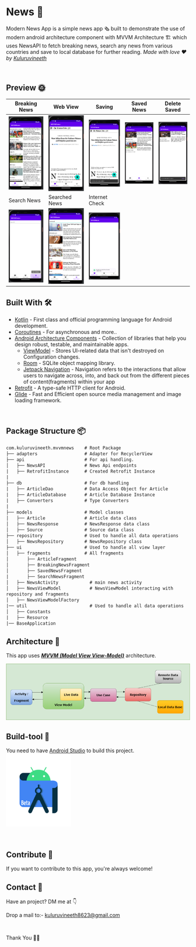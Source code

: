 # News 🧿
Modern News App is a simple news app 🗞️  built to demonstrate the use of modern android architecture component with MVVM Architecture 🏗 which uses NewsAPI to fetch breaking news, search any news from various countries and save to local database for further reading. *Made with love ❤️ by [Kuluruvineeth](https://github.com/kuluruvineeth)*

<br />

## Preview 🌞
Breaking News | Web View | Saving | Saved News | Delete Saved 
--- | --- | --- |--- |--- 
![](https://github.com/kuluruvineeth/MVVMNews/blob/master/screenshots/img_1.png) | ![](https://github.com/kuluruvineeth/MVVMNews/blob/master/screenshots/img_2.png) | ![](https://github.com/kuluruvineeth/MVVMNews/blob/master/screenshots/img_3.png) | ![](https://github.com/kuluruvineeth/MVVMNews/blob/master/screenshots/img_4.png) | ![](https://github.com/kuluruvineeth/MVVMNews/blob/master/screenshots/img_5.png)
Search News | Searched News | Internet Check | 
![](https://github.com/kuluruvineeth/MVVMNews/blob/master/screenshots/img_6.png) | ![](https://github.com/kuluruvineeth/MVVMNews/blob/master/screenshots/img_7.png) | ![](https://github.com/kuluruvineeth/MVVMNews/blob/master/screenshots/img_8.png)

## Built With 🛠
- [Kotlin](https://kotlinlang.org/) - First class and official programming language for Android development.
- [Coroutines](https://kotlinlang.org/docs/reference/coroutines-overview.html) - For asynchronous and more..
- [Android Architecture Components](https://developer.android.com/topic/libraries/architecture) - Collection of libraries that help you design robust, testable, and maintainable apps.
  - [ViewModel](https://developer.android.com/topic/libraries/architecture/viewmodel) - Stores UI-related data that isn't destroyed on Configuration changes.
  - [Room](https://developer.android.com/topic/libraries/architecture/room) - SQLite object mapping library.
  - [Jetpack Navigation](https://developer.android.com/guide/navigation) - Navigation refers to the interactions that allow users to navigate across, into, and back out from the different pieces of content(fragments) within your app
- [Retrofit](https://square.github.io/retrofit/) - A type-safe HTTP client for Android.
- [Glide](https://github.com/bumptech/glide) - Fast and Efficient open source media management and image loading framework.

<br />

## Package Structure 📦

    com.kuluruvineeth.mvvmnews    # Root Package
    ├── adapters                  # Adapter for RecyclerView 
    ├── api                       # For api handling.
    │   ├── NewsAPI               # News Api endpoints
    |   ├── RetrofitInstance      # Created Retrofit Instance   
    |
    ├── db                        # For db handling
    |   ├── ArticleDao            # Data Access Object for Article
    |   ├── ArticleDatabase       # Article Database Instance
    |   ├── Converters            # Type Converters
    |
    ├── models                    # Model classes
    │   ├── Article               # Article data class
    │   ├── NewsResponse          # NewsResponse data class
    │   ├── Source                # Source data class
    ├── repository                # Used to handle all data operations
    │   ├── NewsRepository        # NewsRepository class
    ├── ui                        # Used to handle all view layer
    │   ├── fragments             # All fragments
    │       ├── ArticleFragment            
    │       ├── BreakingNewsFragment      
    │       ├── SavedNewsFragment
    |       ├── SearchNewsFragment
    │   ├── NewsActivity            # main news activity
    │   ├── NewsViewModel           # NewsViewModel interacting with repository and fragments
    │   ├── NewsViewModelFactory
    |── util                        # Used to handle all data operations
    │   ├── Constants
    |   ├── Resource
    |── BaseApplication             
    
## Architecture 🗼
This app uses [***MVVM (Model View View-Model)***](https://developer.android.com/jetpack/docs/guide#recommended-app-arch) architecture.

![](https://github.com/kuluruvineeth/MVVMNews/blob/master/screenshots/architecture.png)

## Build-tool 🧰
You need to have [Android Studio](https://developer.android.com/studio/preview) to build this project.
<br>
<img src="./screenshots/android.png" height="200" alt="android-studio"/>

<br>

## Contribute 🤝
If you want to contribute to this app, you're always welcome!

## Contact 📩
Have an project? DM me at 👇

Drop a mail to:- kuluruvineeth8623@gmail.com

<br>

Thank You 🙏👏


    

